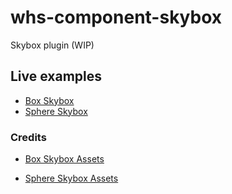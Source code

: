 # whs-component-skybox
  Skybox plugin (WIP)

## Live examples
- [Box Skybox](http://whitestormjs.xyz/whs-component-skybox/examples/box.html)
- [Sphere Skybox](http://whitestormjs.xyz/whs-component-skybox/examples/sphere.html)


### Credits

- [Box Skybox Assets](https://github.com/stemkoski/stemkoski.github.com)

- [Sphere Skybox Assets](http://macsix.deviantart.com/art/Anvil-Spherical-HDRI-Panorama-Skybox-416317312)
